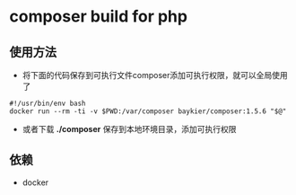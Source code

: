 composer build for php
======================

使用方法
--------

- 将下面的代码保存到可执行文件composer添加可执行权限，就可以全局使用了

```
#!/usr/bin/env bash
docker run --rm -ti -v $PWD:/var/composer baykier/composer:1.5.6 "$@"
```
- 或者下载 **./composer** 保存到本地环境目录，添加可执行权限

依赖
----

- docker
